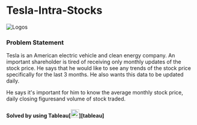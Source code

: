 # Tesla-Intra-Stocks

![Logos](https://joyridecars.org/wp-content/uploads/2017/10/Tesla-Logo-1.png)

### Problem Statement 
Tesla is an American electric vehicle and clean energy company. An important shareholder is tired of receiving only monthly updates of the stock price.
He says that he would like to see any trends of the stock price specifically for the last 3 months. He also wants this data to be updated daily.

He says it's important for him to know the average monthly stock price, daily closing figuresand volume of stock traded.

#### Solved by using Tableau[<img align="centre" alt="codeSTACKr | Tableau" width="22px" src="https://apps.joltteam.com/cdn/brikbuild/tableau-icon-pixel-art-5a5f5c4d755c41916225ab5e.brickImg.jpg" />][tableau]
